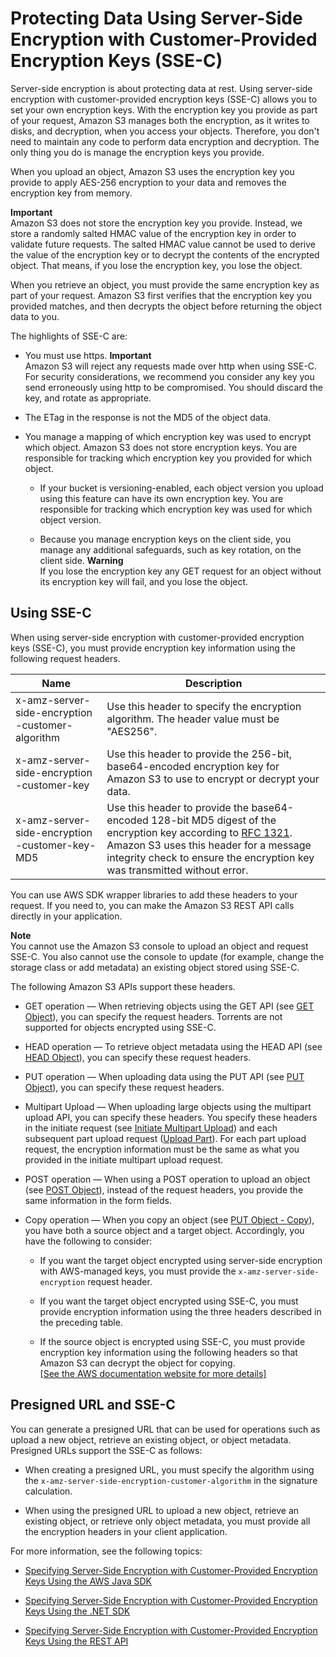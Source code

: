 # Protecting Data Using Server\-Side Encryption with Customer\-Provided Encryption Keys \(SSE\-C\)<a name="ServerSideEncryptionCustomerKeys"></a>

Server\-side encryption is about protecting data at rest\. Using server\-side encryption with customer\-provided encryption keys \(SSE\-C\) allows you to set your own encryption keys\. With the encryption key you provide as part of your request, Amazon S3 manages both the encryption, as it writes to disks, and decryption, when you access your objects\. Therefore, you don't need to maintain any code to perform data encryption and decryption\. The only thing you do is manage the encryption keys you provide\.

When you upload an object, Amazon S3 uses the encryption key you provide to apply AES\-256 encryption to your data and removes the encryption key from memory\. 

**Important**  
Amazon S3 does not store the encryption key you provide\. Instead, we store a randomly salted HMAC value of the encryption key in order to validate future requests\. The salted HMAC value cannot be used to derive the value of the encryption key or to decrypt the contents of the encrypted object\. That means, if you lose the encryption key, you lose the object\. 

When you retrieve an object, you must provide the same encryption key as part of your request\. Amazon S3 first verifies that the encryption key you provided matches, and then decrypts the object before returning the object data to you\. 

The highlights of SSE\-C are:

+  You must use https\. 
**Important**  
Amazon S3 will reject any requests made over http when using SSE\-C\. For security considerations, we recommend you consider any key you send erroneously using http to be compromised\. You should discard the key, and rotate as appropriate\.

+ The ETag in the response is not the MD5 of the object data\. 

+ You manage a mapping of which encryption key was used to encrypt which object\. Amazon S3 does not store encryption keys\. You are responsible for tracking which encryption key you provided for which object\.

  + If your bucket is versioning\-enabled, each object version you upload using this feature can have its own encryption key\. You are responsible for tracking which encryption key was used for which object version\. 

  + Because you manage encryption keys on the client side, you manage any additional safeguards, such as key rotation, on the client side\.
**Warning**  
If you lose the encryption key any GET request for an object without its encryption key will fail, and you lose the object\.

## Using SSE\-C<a name="sse-c-how-to-programmatically-intro"></a>

When using server\-side encryption with customer\-provided encryption keys \(SSE\-C\), you must provide encryption key information using the following request headers\. 


|  Name  |  Description  | 
| --- | --- | 
| x\-amz\-server\-side​\-encryption​\-customer\-algorithm  |  Use this header to specify the encryption algorithm\. The header value must be "AES256"\.   | 
| x\-amz\-server\-side​\-encryption​\-customer\-key  |  Use this header to provide the 256\-bit, base64\-encoded encryption key for Amazon S3 to use to encrypt or decrypt your data\.   | 
| x\-amz\-server\-side​\-encryption​\-customer\-key\-MD5  |  Use this header to provide the base64\-encoded 128\-bit MD5 digest of the encryption key according to [RFC 1321](http://tools.ietf.org/html/rfc1321)\. Amazon S3 uses this header for a message integrity check to ensure the encryption key was transmitted without error\.  | 

You can use AWS SDK wrapper libraries to add these headers to your request\. If you need to, you can make the Amazon S3 REST API calls directly in your application\. 

**Note**  
You cannot use the Amazon S3 console to upload an object and request SSE\-C\. You also cannot use the console to update \(for example, change the storage class or add metadata\) an existing object stored using SSE\-C\.

The following Amazon S3 APIs support these headers\.

+ GET operation — When retrieving objects using the GET API \(see [GET Object](http://docs.aws.amazon.com/AmazonS3/latest/API/RESTObjectGET.html)\), you can specify the request headers\. Torrents are not supported for objects encrypted using SSE\-C\.

+ HEAD operation — To retrieve object metadata using the HEAD API \(see [HEAD Object](http://docs.aws.amazon.com/AmazonS3/latest/API/RESTObjectHEAD.html)\), you can specify these request headers\.

+ PUT operation — When uploading data using the PUT API \(see [PUT Object](http://docs.aws.amazon.com/AmazonS3/latest/API/RESTObjectPUT.html)\), you can specify these request headers\. 

+ Multipart Upload — When uploading large objects using the multipart upload API, you can specify these headers\. You specify these headers in the initiate request \(see [Initiate Multipart Upload](http://docs.aws.amazon.com/AmazonS3/latest/API/mpUploadInitiate.html)\) and each subsequent part upload request \([Upload Part](http://docs.aws.amazon.com/AmazonS3/latest/API/mpUploadUploadPart.html)\)\. For each part upload request, the encryption information must be the same as what you provided in the initiate multipart upload request\.

+ POST operation — When using a POST operation to upload an object \(see [POST Object](http://docs.aws.amazon.com/AmazonS3/latest/API/RESTObjectPOST.html)\), instead of the request headers, you provide the same information in the form fields\.

+ Copy operation — When you copy an object \(see [PUT Object \- Copy](http://docs.aws.amazon.com/AmazonS3/latest/API/RESTObjectCOPY.html)\), you have both a source object and a target object\. Accordingly, you have the following to consider:

  + If you want the target object encrypted using server\-side encryption with AWS\-managed keys, you must provide the `x-amz-server-side​-encryption` request header\.

  +  If you want the target object encrypted using SSE\-C, you must provide encryption information using the three headers described in the preceding table\.

  +  If the source object is encrypted using SSE\-C, you must provide encryption key information using the following headers so that Amazon S3 can decrypt the object for copying\.    
[\[See the AWS documentation website for more details\]](http://docs.aws.amazon.com/AmazonS3/latest/dev/ServerSideEncryptionCustomerKeys.html)

## Presigned URL and SSE\-C<a name="ssec-and-presignedurl"></a>

You can generate a presigned URL that can be used for operations such as upload a new object, retrieve an existing object, or object metadata\. Presigned URLs support the SSE\-C as follows:

+ When creating a presigned URL, you must specify the algorithm using the `x-amz-server-side​-encryption​-customer-algorithm` in the signature calculation\.

+ When using the presigned URL to upload a new object, retrieve an existing object, or retrieve only object metadata, you must provide all the encryption headers in your client application\. 

For more information, see the following topics:

+ [Specifying Server\-Side Encryption with Customer\-Provided Encryption Keys Using the AWS Java SDK](sse-c-using-java-sdk.md)

+ [Specifying Server\-Side Encryption with Customer\-Provided Encryption Keys Using the \.NET SDK](sse-c-using-dot-net-sdk.md)

+ [Specifying Server\-Side Encryption with Customer\-Provided Encryption Keys Using the REST API](ServerSideEncryptionCustomerKeysSSEUsingRESTAPI.md)